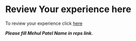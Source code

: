 # Review Your experience here 

To review your experience click [here](http://mzl.la/howwasit)

***Please fill Mehul Patel Name in reps link.***
